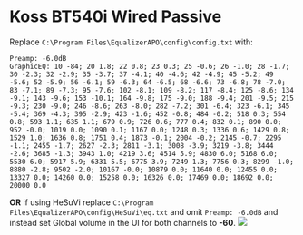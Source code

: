 # Koss BT540i Wired Passive
Replace `C:\Program Files\EqualizerAPO\config\config.txt` with:
```
Preamp: -6.0dB
GraphicEQ: 10 -84; 20 1.8; 22 0.8; 23 0.3; 25 -0.6; 26 -1.0; 28 -1.7; 30 -2.3; 32 -2.9; 35 -3.7; 37 -4.1; 40 -4.6; 42 -4.9; 45 -5.2; 49 -5.6; 52 -5.9; 56 -6.1; 59 -6.3; 64 -6.5; 68 -6.6; 73 -6.8; 78 -7.0; 83 -7.1; 89 -7.3; 95 -7.6; 102 -8.1; 109 -8.2; 117 -8.4; 125 -8.6; 134 -9.1; 143 -9.6; 153 -10.1; 164 -9.8; 175 -9.0; 188 -9.4; 201 -9.5; 215 -9.3; 230 -9.0; 246 -8.6; 263 -8.0; 282 -7.2; 301 -6.4; 323 -6.1; 345 -5.4; 369 -4.3; 395 -2.9; 423 -1.6; 452 -0.8; 484 -0.2; 518 0.3; 554 0.8; 593 1.1; 635 1.1; 679 0.9; 726 0.6; 777 0.4; 832 0.1; 890 0.0; 952 -0.0; 1019 0.0; 1090 0.1; 1167 0.0; 1248 0.3; 1336 0.6; 1429 0.8; 1529 1.0; 1636 0.8; 1751 0.4; 1873 -0.1; 2004 -0.2; 2145 -0.7; 2295 -1.1; 2455 -1.7; 2627 -2.3; 2811 -3.1; 3008 -3.9; 3219 -3.8; 3444 -2.6; 3685 -1.3; 3943 1.0; 4219 3.6; 4514 5.9; 4830 6.0; 5168 6.0; 5530 6.0; 5917 5.9; 6331 5.5; 6775 3.9; 7249 1.3; 7756 0.3; 8299 -1.0; 8880 -2.8; 9502 -2.0; 10167 -0.0; 10879 0.0; 11640 0.0; 12455 0.0; 13327 0.0; 14260 0.0; 15258 0.0; 16326 0.0; 17469 0.0; 18692 0.0; 20000 0.0
```
**OR** if using HeSuVi replace `C:\Program Files\EqualizerAPO\config\HeSuVi\eq.txt` and omit `Preamp: -6.0dB` and instead set Global volume in the UI for both channels to **-60**.
![](https://raw.githubusercontent.com/jaakkopasanen/AutoEq/master/results/Headphone.com/innerfidelity/onear/Koss%20BT540i%20Wired%20Passive/Koss%20BT540i%20Wired%20Passive.png)